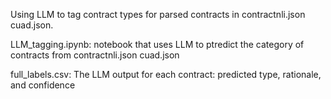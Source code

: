 Using LLM to tag contract types for parsed contracts in contractnli.json cuad.json.


LLM_tagging.ipynb: notebook that uses LLM to ptredict the category of contracts from contractnli.json cuad.json

full_labels.csv: The LLM output for each contract: predicted type, rationale, and confidence
